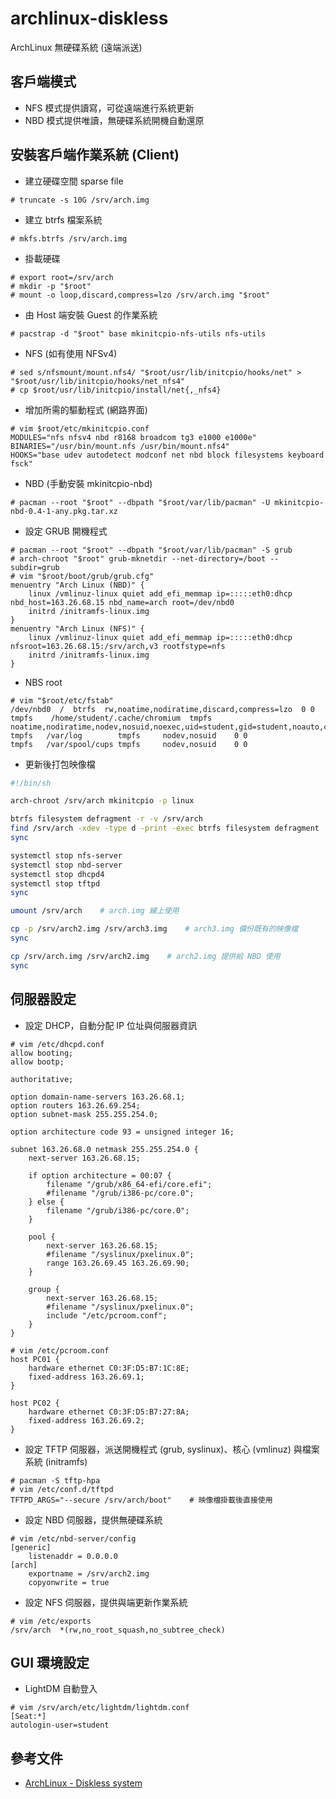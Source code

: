 # archlinux-diskless
ArchLinux 無硬碟系統 (遠端派送)

## 客戶端模式
- NFS 模式提供讀寫，可從遠端進行系統更新
- NBD 模式提供唯讀，無硬碟系統開機自動還原

## 安裝客戶端作業系統 (Client)
- 建立硬碟空間 sparse file
```
# truncate -s 10G /srv/arch.img
```
- 建立 btrfs 檔案系統
```
# mkfs.btrfs /srv/arch.img
```
- 掛載硬碟
```
# export root=/srv/arch
# mkdir -p "$root"
# mount -o loop,discard,compress=lzo /srv/arch.img "$root"
```
- 由 Host 端安裝 Guest 的作業系統
```
# pacstrap -d "$root" base mkinitcpio-nfs-utils nfs-utils
```
- NFS (如有使用 NFSv4)
```
# sed s/nfsmount/mount.nfs4/ "$root/usr/lib/initcpio/hooks/net" > "$root/usr/lib/initcpio/hooks/net_nfs4"
# cp $root/usr/lib/initcpio/install/net{,_nfs4}
```
- 增加所需的驅動程式 (網路界面)
```
# vim $root/etc/mkinitcpio.conf
MODULES="nfs nfsv4 nbd r8168 broadcom tg3 e1000 e1000e"
BINARIES="/usr/bin/mount.nfs /usr/bin/mount.nfs4"
HOOKS="base udev autodetect modconf net nbd block filesystems keyboard fsck"
```
- NBD (手動安裝 mkinitcpio-nbd)
```
# pacman --root "$root" --dbpath "$root/var/lib/pacman" -U mkinitcpio-nbd-0.4-1-any.pkg.tar.xz
```
- 設定 GRUB 開機程式
```
# pacman --root "$root" --dbpath "$root/var/lib/pacman" -S grub
# arch-chroot "$root" grub-mknetdir --net-directory=/boot --subdir=grub
# vim "$root/boot/grub/grub.cfg"
menuentry "Arch Linux (NBD)" {
    linux /vmlinuz-linux quiet add_efi_memmap ip=:::::eth0:dhcp nbd_host=163.26.68.15 nbd_name=arch root=/dev/nbd0
    initrd /initramfs-linux.img
}
menuentry "Arch Linux (NFS)" {
    linux /vmlinuz-linux quiet add_efi_memmap ip=:::::eth0:dhcp nfsroot=163.26.68.15:/srv/arch,v3 rootfstype=nfs
    initrd /initramfs-linux.img
}
```
- NBS root
```
# vim "$root/etc/fstab"
/dev/nbd0  /  btrfs  rw,noatime,nodiratime,discard,compress=lzo  0 0
tmpfs    /home/student/.cache/chromium  tmpfs noatime,nodiratime,nodev,nosuid,noexec,uid=student,gid=student,noauto,comment=systemd.automount
tmpfs   /var/log        tmpfs     nodev,nosuid    0 0
tmpfs   /var/spool/cups tmpfs     nodev,nosuid    0 0
```
- 更新後打包映像檔
```bash
#!/bin/sh

arch-chroot /srv/arch mkinitcpio -p linux

btrfs filesystem defragment -r -v /srv/arch
find /srv/arch -xdev -type d -print -exec btrfs filesystem defragment '{}' \;
sync

systemctl stop nfs-server
systemctl stop nbd-server
systemctl stop dhcpd4
systemctl stop tftpd
sync

umount /srv/arch    # arch.img 線上使用

cp -p /srv/arch2.img /srv/arch3.img    # arch3.img 備份既有的映像檔
sync

cp /srv/arch.img /srv/arch2.img    # arch2.img 提供給 NBD 使用
sync
```

## 伺服器設定
- 設定 DHCP，自動分配 IP 位址與伺服器資訊
```
# vim /etc/dhcpd.conf
allow booting;
allow bootp;

authoritative;

option domain-name-servers 163.26.68.1;
option routers 163.26.69.254;
option subnet-mask 255.255.254.0;

option architecture code 93 = unsigned integer 16;

subnet 163.26.68.0 netmask 255.255.254.0 {
    next-server 163.26.68.15;

    if option architecture = 00:07 {
        filename "/grub/x86_64-efi/core.efi";
        #filename "/grub/i386-pc/core.0";
    } else {
        filename "/grub/i386-pc/core.0";
    }

    pool {
        next-server 163.26.68.15;
        #filename "/syslinux/pxelinux.0";
        range 163.26.69.45 163.26.69.90;
    }

    group {
        next-server 163.26.68.15;
        #filename "/syslinux/pxelinux.0";
        include "/etc/pcroom.conf";
    }
}
```
```
# vim /etc/pcroom.conf
host PC01 {
    hardware ethernet C0:3F:D5:B7:1C:8E;
    fixed-address 163.26.69.1;
}

host PC02 {
    hardware ethernet C0:3F:D5:B7:27:8A;
    fixed-address 163.26.69.2;
}
```
- 設定 TFTP 伺服器，派送開機程式 (grub, syslinux)、核心 (vmlinuz) 與檔案系統 (initramfs)
```
# pacman -S tftp-hpa
# vim /etc/conf.d/tftpd
TFTPD_ARGS="--secure /srv/arch/boot"    # 映像檔掛載後直接使用
```
- 設定 NBD 伺服器，提供無硬碟系統
```
# vim /etc/nbd-server/config
[generic]
    listenaddr = 0.0.0.0
[arch]
    exportname = /srv/arch2.img
    copyonwrite = true
```
- 設定 NFS 伺服器，提供與端更新作業系統
```
# vim /etc/exports
/srv/arch  *(rw,no_root_squash,no_subtree_check)
```

## GUI 環境設定
- LightDM 自動登入
```
# vim /srv/arch/etc/lightdm/lightdm.conf 
[Seat:*]
autologin-user=student
```


## 參考文件
- [ArchLinux - Diskless system](https://wiki.archlinux.org/index.php/Diskless_system)
